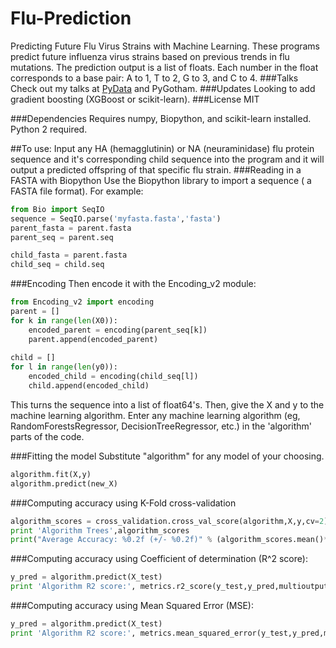 # Flu-Prediction
Predicting Future Flu Virus Strains with Machine Learning. 
These programs predict future influenza virus strains based on previous trends in flu mutations. The prediction output is a list of floats. Each number in the float corresponds to a base pair:
A to 1, T to 2, G to 3, and C to 4.
###Talks
Check out my talks at <a href="https://www.youtube.com/watch?v=j325KOyV-hI">PyData</a> and PyGotham.
###Updates
Looking to add gradient boosting (XGBoost or scikit-learn).
###License
MIT

###Dependencies
Requires numpy, Biopython, and scikit-learn installed. Python 2 required.

##To use:
Input any HA (hemagglutinin) or NA (neuraminidase) flu protein sequence and it's corresponding child sequence into the program and it will output a predicted offspring of that specific flu strain.
###Reading in a FASTA with Biopython
Use the Biopython library to import a sequence ( a FASTA file format). For example:
```python
from Bio import SeqIO
sequence = SeqIO.parse('myfasta.fasta','fasta')
parent_fasta = parent.fasta 
parent_seq = parent.seq

child_fasta = parent.fasta 
child_seq = child.seq
```

###Encoding
Then encode it with the Encoding_v2 module:
```python
from Encoding_v2 import encoding
parent = []
for k in range(len(X0)):
    encoded_parent = encoding(parent_seq[k])
    parent.append(encoded_parent)
    
child = []
for l in range(len(y0)):
    encoded_child = encoding(child_seq[l])
    child.append(encoded_child)
```
This turns the sequence into a list of float64's.
Then, give the X and y to the machine learning algorithm.
Enter any machine learning algorithm (eg, RandomForestsRegressor, DecisionTreeRegressor, etc.) in the 'algorithm' parts of the code.

###Fitting the model
Substitute "algorithm" for any model of your choosing.
```python
algorithm.fit(X,y)
algorithm.predict(new_X)
```

###Computing accuracy using K-Fold cross-validation
```python
algorithm_scores = cross_validation.cross_val_score(algorithm,X,y,cv=2)
print 'Algorithm Trees',algorithm_scores
print("Average Accuracy: %0.2f (+/- %0.2f)" % (algorithm_scores.mean()*100, algorithm_scores.std() *100))
```

###Computing accuracy using Coefficient of determination (R^2 score):
```python
y_pred = algorithm.predict(X_test)
print 'Algorithm R2 score:', metrics.r2_score(y_test,y_pred,multioutput='variance_weighted')
```

###Computing accuracy using Mean Squared Error (MSE):
```python
y_pred = algorithm.predict(X_test)
print 'Algorithm R2 score:', metrics.mean_squared_error(y_test,y_pred,multioutput='variance_weighted')
```
